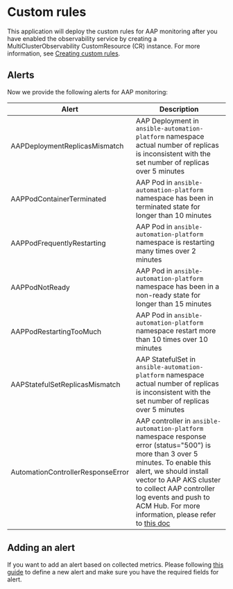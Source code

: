 # Custom rules

This application will deploy the custom rules for AAP monitoring after you have enabled the observability service by creating a MultiClusterObservability CustomResource (CR) instance. For more information, see [Creating custom rules](https://access.redhat.com/documentation/en-us/red_hat_advanced_cluster_management_for_kubernetes/2.4/html/observability/observing-environments-intro#creating-custom-rules).

## Alerts

Now we provide the following alerts for AAP monitoring:

Alert | Description
---  | ------
AAPDeploymentReplicasMismatch | AAP Deployment in `ansible-automation-platform` namespace actual number of replicas is inconsistent with the set number of replicas over 5 minutes
AAPPodContainerTerminated | AAP Pod in `ansible-automation-platform` namespace has been in terminated state for longer than 10 minutes
AAPPodFrequentlyRestarting | AAP Pod in `ansible-automation-platform` namespace is restarting many times over 2 minutes
AAPPodNotReady | AAP Pod in `ansible-automation-platform` namespace has been in a non-ready state for longer than 15 minutes
AAPPodRestartingTooMuch | AAP Pod in `ansible-automation-platform` namespace restart more than 10 times over 10 minutes
AAPStatefulSetReplicasMismatch | AAP StatefulSet in `ansible-automation-platform` namespace actual number of replicas is inconsistent with the set number of replicas over 5 minutes
AutomationControllerResponseError | AAP controller in `ansible-automation-platform` namespace response error (status="500") is more than 3 over 5 minutes. To enable this alert, we should install vector to AAP AKS cluster to collect AAP controller log events and push to ACM Hub. For more information, please refer to [this doc](https://github.com/stolostron/acm-aap-aas-operations/tree/main/operators/vector)

## Adding an alert

If you want to add an alert based on collected metrics. Please following [this guide](https://github.com/stolostron/sre-doc/blob/main/alert-guide/alert-field-definition.md) to define a new alert and make sure you have the required fields for alert.
